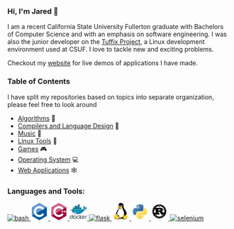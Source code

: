 ### Hi, I'm Jared 👋

I am a recent California State University Fullerton graduate with Bachelors of Computer Science and with an emphasis on software engineering.
I was also the junior developer on the [Tuffix Project](https://github.com/CSUF-Tuffix/Tuffix-2), a Linux development environment used at CSUF.
I love to tackle new and exciting problems.

Checkout my [website](https://www.jareddyreson.xyz) for live demos of applications I have made.

### Table of Contents

I have split my repositories based on topics into separate organization, please feel free to look around

- [Algorithms](https://github.com/JaredsAlgorithms/) 🧮
- [Compilers and Language Design](https://github.com/JaredsCompiler) 📝
- [Music](https://github.com/JaredsMusicTools) 🎵
- [Linux Tools](https://github.com/JaredsLinux) 🐧
- [Games](https://github.com/JaredsGames/) 🎮
- [Operating System](https://github.com/JaredsOSToolbox) 💻
- [Web Applications](https://github.com/JaredsWebApplications) 🕸️

<h3 align="left">Languages and Tools:</h3>
<p align="left"> <a href="https://www.gnu.org/software/bash/" target="_blank" rel="noreferrer"> <img src="https://www.vectorlogo.zone/logos/gnu_bash/gnu_bash-icon.svg" alt="bash" width="40" height="40"/> </a> <a href="https://www.cprogramming.com/" target="_blank" rel="noreferrer"> <img src="https://raw.githubusercontent.com/devicons/devicon/master/icons/c/c-original.svg" alt="c" width="40" height="40"/> </a> <a href="https://www.w3schools.com/cpp/" target="_blank" rel="noreferrer"> <img src="https://raw.githubusercontent.com/devicons/devicon/master/icons/cplusplus/cplusplus-original.svg" alt="cplusplus" width="40" height="40"/> </a> <a href="https://www.docker.com/" target="_blank" rel="noreferrer"> <img src="https://raw.githubusercontent.com/devicons/devicon/master/icons/docker/docker-original-wordmark.svg" alt="docker" width="40" height="40"/> </a> <a href="https://flask.palletsprojects.com/" target="_blank" rel="noreferrer"> <img src="https://www.vectorlogo.zone/logos/pocoo_flask/pocoo_flask-icon.svg" alt="flask" width="40" height="40"/> </a> <a href="https://www.linux.org/" target="_blank" rel="noreferrer"> <img src="https://raw.githubusercontent.com/devicons/devicon/master/icons/linux/linux-original.svg" alt="linux" width="40" height="40"/> </a> <a href="https://www.python.org" target="_blank" rel="noreferrer"> <img src="https://raw.githubusercontent.com/devicons/devicon/master/icons/python/python-original.svg" alt="python" width="40" height="40"/> </a> <a href="https://www.rust-lang.org" target="_blank" rel="noreferrer"> <img src="https://raw.githubusercontent.com/devicons/devicon/master/icons/rust/rust-plain.svg" alt="rust" width="40" height="40"/> </a> <a href="https://www.selenium.dev" target="_blank" rel="noreferrer"> <img src="https://raw.githubusercontent.com/detain/svg-logos/780f25886640cef088af994181646db2f6b1a3f8/svg/selenium-logo.svg" alt="selenium" width="40" height="40"/> </a> </p>
